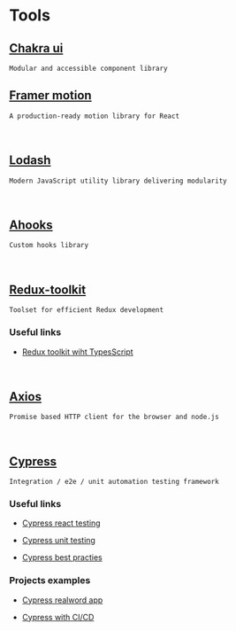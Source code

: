 # Tools

## [Chakra ui](https://next.chakra-ui.com/)

```
Modular and accessible component library
```

## [Framer motion](https://www.framer.com/motion/)

```
A production-ready motion library for React
```

<br/>

## [Lodash](https://lodash.com/)

```
Modern JavaScript utility library delivering modularity
```

<br/>

## [Ahooks](https://ahooks.js.org/)

```
Custom hooks library
```

<br/>

## [Redux-toolkit](https://redux-toolkit.js.org/)

```
Toolset for efficient Redux development
```

### Useful links

-   [Redux toolkit wiht TypesScript](https://www.mattbutton.com/redux-made-easy-with-redux-toolkit-and-typescript/)

<br/>

## [Axios](https://github.com/axios/axios)

```
Promise based HTTP client for the browser and node.js
```

<br/>

## [Cypress](https://www.cypress.io/)

```
Integration / e2e / unit automation testing framework
```

### Useful links

-   [Cypress react testing](https://blog.sapegin.me/all/react-testing-4-cypress/)

-   [Cypress unit testing](https://dev.to/bahmutov/test-react-component-with-cypress-react-unit-test-example-4d99)

-   [Cypress best practies](https://docs.cypress.io/examples/examples/tutorials.html#Best-Practices)

### Projects examples

-   [Cypress realword app](https://github.com/cypress-io/cypress-realworld-app)

-   [Cypress with CI/CD](https://github.com/cypress-io/cypress-example-kitchensink)
